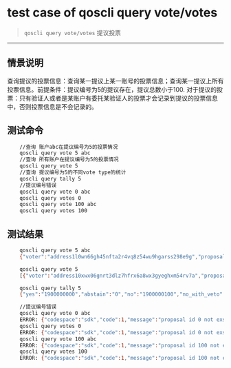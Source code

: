 # test case of qoscli query vote/votes

> `qoscli query vote/votes` 提议投票

---

## 情景说明

查询提议的投票信息：查询某一提议上某一账号的投票信息；查询某一提议上所有投票信息。前提条件：提议编号为5的提议存在，提议总数小于100.
对于提议的投票：只有验证人或者是某账户有委托某验证人的投票才会记录到提议的投票信息中，否则投票信息是不会记录的。

## 测试命令

```bash
    //查询 账户abc在提议编号为5的投票情况
    qoscli query vote 5 abc
    //查询 所有账户在提议编号为5的投票情况
    qoscli query vote 5
    //查询 提议编号为5的不同vote type的统计
    qoscli query tally 5
    //提议编号错误
    qoscli query vote 0 abc
    qoscli query votes 0
    qoscli query vote 100 abc
    qoscli query votes 100
```

## 测试结果

```bash
    qoscli query vote 5 abc
    {"voter":"address1l0wn66gh45nfta2r4vq8z54wu9hgarss298e9g","proposal_id":"5","option":"No"}

    qoscli query vote 5
    [{"voter":"address10xwx06gnrt3dlz7hfrx6a8wx3gyeghxm54rv7a","proposal_id":"5","option":"Yes"},{"voter":"address1l0wn66gh45nfta2r4vq8z54wu9hgarss298e9g","proposal_id":"5","option":"No"}]

    qoscli query tally 5
    {"yes":"1900000000","abstain":"0","no":"1900000100","no_with_veto":"0"}

    //提议编号错误
    qoscli query vote 0 abc
    ERROR: {"codespace":"sdk","code":1,"message":"proposal id 0 not exsits"}
    qoscli query votes 0
    ERROR: {"codespace":"sdk","code":1,"message":"proposal id 0 not exsits"}
    qoscli query vote 100 abc
    ERROR: {"codespace":"sdk","code":1,"message":"proposal id 100 not exsits"}
    qoscli query votes 100
    ERROR: {"codespace":"sdk","code":1,"message":"proposal id 100 not exsits"}

```
